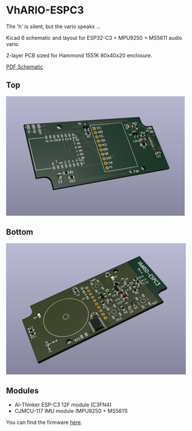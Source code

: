 # VhARIO-ESPC3

The 'h' is silent, but the vario speaks ...

Kicad 6 schematic and layout for ESP32-C3 + MPU9250 + MS5611 audio vario.

2-layer PCB sized for Hammond 1551K 80x40x20 enclosure.

[PDF Schematic](espc3-vario-schematic.pdf)

## Top
<img src="docs/top.png">

## Bottom
<img src="docs/bottom.png">




## Modules

* AI-Thinker  ESP-C3 12F module (C3FN4)
* CJMCU-117 IMU module (MPU9250 + MS5611)

You can find the firmware [here](https://github.com/har-in-air/ESP32C3_BLUETOOTH_AUDIO_VARIO).
